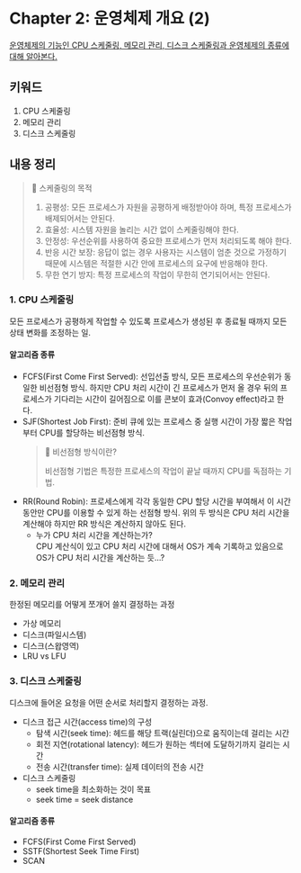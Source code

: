 # Chapter 2: 운영체제 개요 (2)
[운영체제의 기능인 CPU 스케줄링, 메모리 관리, 디스크 스케줄링과 운영체제의 종류에 대해 알아본다.](https://core.ewha.ac.kr/publicview/C0101020170308134855263835)

## 키워드
1. CPU 스케줄링
2. 메모리 관리
3. 디스크 스케줄링

## 내용 정리

> 📘 스케줄링의 목적
>
> 1. 공평성: 모든 프로세스가 자원을 공평하게 배정받아야 하며, 특정 프로세스가 배제되어서는 안된다.  
> 2. 효율성: 시스템 자원을 놀리는 시간 없이 스케줄링해야 한다.  
> 3. 안정성: 우선순위를 사용하여 중요한 프로세스가 먼저 처리되도록 해야 한다.  
> 4. 반응 시간 보장: 응답이 없는 경우 사용자는 시스템이 엄춘 것으로 가정하기 때문에 시스템은 적절한 시간 안에 프로세스의 요구에 반응해야 한다.  
> 5. 무한 연기 방지: 특정 프로세스의 작업이 무한히 연기되어서는 안된다.  

### 1. CPU 스케줄링
모든 프로세스가 공평하게 작업할 수 있도록 프로세스가 생성된 후 종료될 때까지 모든 상태 변화를 조정하는 일. 
#### 알고리즘 종류
- FCFS(First Come First Served): 선입선출 방식, 모든 프로세스의 우선순위가 동일한 비선점형 방식. 하지만 CPU 처리 시간이 긴 프로세스가 먼저 올 경우 뒤의 프로세스가 기다리는 시간이 길어짐으로 이를 콘보이 효과(Convoy effect)라고 한다. 
- SJF(Shortest Job First): 준비 큐에 있는 프로세스 중 실행 시간이 가장 짧은 작업부터 CPU를 할당하는 비선점형 방식.
	> 📘 비선점형 방식이란?
	>
	> 비선점형 기법은 특정한 프로세스의 작업이 끝날 때까지 CPU를 독점하는 기법.
- RR(Round Robin): 프로세스에게 각각 동일한 CPU 할당 시간을 부여해서 이 시간동안만 CPU를 이용할 수 있게 하는 선점형 방식. 위의 두 방식은 CPU 처리 시간을 계산해야 하지만 RR 방식은 계산하지 않아도 된다. 
	- 누가 CPU 처리 시간을 계산하는가?  
	CPU 계산식이 있고 CPU 처리 시간에 대해서 OS가 계속 기록하고 있음으로 OS가 CPU 처리 시간을 계산하는 듯...?

### 2. 메모리 관리
한정된 메모리를 어떻게 쪼개어 쓸지 결정하는 과정
- 가상 메모리
- 디스크(파일시스템)
- 디스크(스왑영역)
- LRU vs LFU

### 3. 디스크 스케줄링
디스크에 들어온 요청을 어떤 순서로 처리할지 결정하는 과정.
- 디스크 접근 시간(access time)의 구성  
	- 탐색 시간(seek time): 헤드를 해당 트랙(실린더)으로 움직이는데 걸리는 시간
	- 회전 지연(rotational latency): 헤드가 원하는 섹터에 도달하기까지 걸리는 시간
	- 전송 시간(transfer time): 실제 데이터의 전송 시간
- 디스크 스케줄링
	- seek time을 최소화하는 것이 목표
	- seek time = seek distance
#### 알고리즘 종류
- FCFS(First Come First Served)
- SSTF(Shortest Seek Time First)
- SCAN